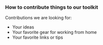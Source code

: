 ### How to contribute things to our toolkit

Contributions we are looking for:

- Your ideas
- Your favorite gear for working from home
- Your favorite links or tips
